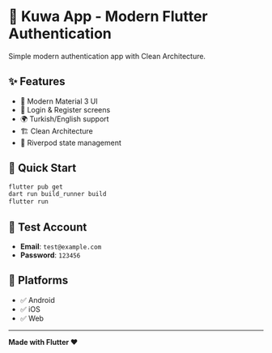 # 🚀 Kuwa App - Modern Flutter Authentication

Simple modern authentication app with Clean Architecture.

## ✨ Features

- 🎨 Modern Material 3 UI
- 🔐 Login & Register screens  
- 🌍 Turkish/English support
- 🏗️ Clean Architecture
- 📱 Riverpod state management

## 🚀 Quick Start

```bash
flutter pub get
dart run build_runner build
flutter run
```

## 🧪 Test Account

- **Email**: `test@example.com`
- **Password**: `123456`

## 📱 Platforms

- ✅ Android
- ✅ iOS  
- ✅ Web

---

**Made with Flutter ❤️**